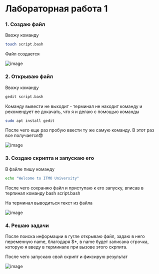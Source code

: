 # Лабораторная работа 1

### 1. Cоздаю файл
   Ввожу команду
   ```bash
   touch script.bash
   ```
   Файл создается

   
![image](https://github.com/user-attachments/assets/832ee1d7-b20e-446e-b267-a30c0ee77735)


### 2. Открываю файл
   Ввожу команду
   ```bash
   gedit script.bash
   ```
   Команду вывести не выходит - терминал не находит команду и рекомендует ее докачать, что я и делаю с помощью команды
   ```bash
   sudo apt install gedit
   ```
   После чего еще раз пробую ввести ту же самую команду. В этот раз все получается😎

   
![image](https://github.com/user-attachments/assets/582ed952-d869-4b88-a2a4-91edaa2ff3c4)


### 3. Создаю скрипта и запускаю его
   В файле пишу команду 
   ```bash
   echo "Welcome to ITMO University"
   ```
   После чего сохраняю файл и приступаю к его запуску, вписав в терпинал команду bash script.bash
   
   На терминал выводиться текст из файла

   ![image](https://github.com/user-attachments/assets/7a689162-8815-431e-841a-094366001456)

### 4. Решаю задачи
   После поиска информации в гугле открываю файл, задаю в него переменную name, благодаря $*, в name будет записана строчка, которую я введу в терминале при вызове этого скрпита.

   После чего запускаю свой скрипт и фиксирую результат 

   ![image](https://github.com/user-attachments/assets/948a219a-5cc4-48ae-aebd-818bb8413ab6)


